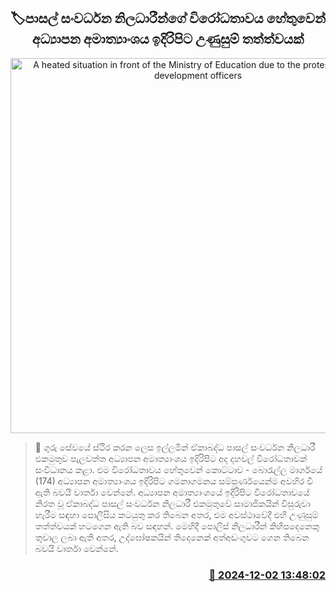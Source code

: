 <p align='center'><b><h2 align='center' title='A heated situation in front of the Ministry of Education due to the protest of school development officers'>🏷පාසල් සංවර්ධන නිලධාරීන්ගේ විරෝධතාවය හේතුවෙන් අධ්‍යාපන අමාත්‍යාංශය ඉදිරිපිට උණුසුම් තත්ත්වයක්</h2></b></p>
<p align='center'><img src='https://helakuru.sgp1.cdn.digitaloceanspaces.com/esana/images/lib/protest[1].jpg' width='600' alt='A heated situation in front of the Ministry of Education due to the protest of school development officers'></p>

>📝 ගුරු සේවයේ ස්ථිර කරන ලෙස ඉල්ලමින් ඒකාබද්ධ පාසල් සංවර්ධන නිලධාරී එකමුතුව පැලවත්ත අධ්‍යාපන අමාත්‍යාංශය ඉදිරිපිට අද දහවල් විරෝධතාවක් සංවිධානය කළා.
එම විරෝධතාවය හේතුවෙන් කොට්ටාව - බොරැල්ල මාර්ගයේ (174) අධ්‍යාපන අමාත්‍යාංශය ඉදිරිපිට ගමනාගමනය සම්පූර්ණයෙන්ම අවහිර වී ඇති බවයි වාර්තා වෙන්නේ.
අධ්‍යාපන අමාත්‍යාංශයේ ඉදිරිපිට විරෝධතාවයේ නිරත වූ ඒකාබද්ධ පාසල් සංවර්ධන නිලධාරී එකමුතුවේ සාමාජිකයින් විසුරුවා හැරීම සඳහා පොලීසිය කටයුතු කර තිබෙන අතර, එම අවස්ථාවේදී එහි උණුසුම් තත්ත්වයක් හටගෙන ඇති බව සඳහන්.
මෙහිදී පොලිස් නිලධාරීන් කිහිපදෙනෙකු තුවාල ලබා ඇති අතර, උද්ඝෝෂකයින් තිදෙනෙක් අත්අඩංගුවට ගෙන තිබෙන බවයි වාර්තා වෙන්නේ.


<h3 align='right'><a href='https://www.helakuru.lk/esana/p/105600/'>📅 2024-12-02 13:48:02</a></h3>

